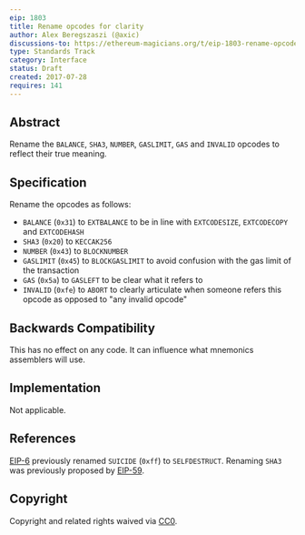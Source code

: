 ```yaml
---
eip: 1803
title: Rename opcodes for clarity
author: Alex Beregszaszi (@axic)
discussions-to: https://ethereum-magicians.org/t/eip-1803-rename-opcodes-for-clarity/3345
type: Standards Track
category: Interface
status: Draft
created: 2017-07-28
requires: 141
---
```


## Abstract

Rename the `BALANCE`, `SHA3`, `NUMBER`, `GASLIMIT`, `GAS` and `INVALID` opcodes to reflect their true meaning.

## Specification

Rename the opcodes as follows:
- `BALANCE` (`0x31`) to `EXTBALANCE` to be in line with `EXTCODESIZE`, `EXTCODECOPY` and `EXTCODEHASH`
- `SHA3` (`0x20`) to `KECCAK256`
- `NUMBER` (`0x43`) to `BLOCKNUMBER`
- `GASLIMIT` (`0x45`) to `BLOCKGASLIMIT` to avoid confusion with the gas limit of the transaction
- `GAS` (`0x5a`) to `GASLEFT` to be clear what it refers to
- `INVALID` (`0xfe`) to `ABORT` to clearly articulate when someone refers this opcode as opposed to "any invalid opcode"

## Backwards Compatibility

This has no effect on any code. It can influence what mnemonics assemblers will use.

## Implementation

Not applicable.

## References

[EIP-6](./eip-6.md) previously renamed `SUICIDE` (`0xff`) to `SELFDESTRUCT`.
Renaming `SHA3` was previously proposed by [EIP-59](https://github.com/ethereum/EIPs/issues/59).

## Copyright

Copyright and related rights waived via [CC0](https://creativecommons.org/publicdomain/zero/1.0/).
